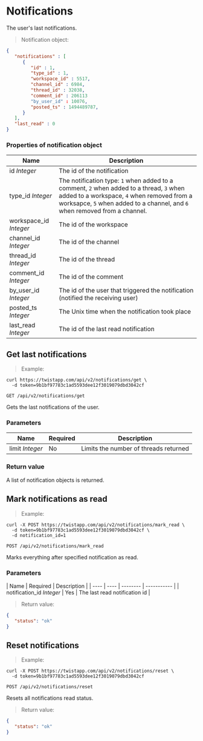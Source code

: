 # Notifications

The user's last notifications.

> Notification object:

```json
{
   "notifications" : [
      {
         "id" : 1,
         "type_id" : 1,
         "workspace_id" : 5517,
         "channel_id" : 6984,
         "thread_id" : 32038,
         "comment_id" : 206113
         "by_user_id" : 10076,
         "posted_ts" : 1494489787,
      }
   ],
   "last_read" : 0
}
```

### Properties of notification object

| Name | Description |
| ---  | ----------- |
| id *Integer* | The id of the notification |
| type_id *Integer* | The notification type: `1` when added to a comment, `2` when added to a thread, `3` when added to a workspace, `4` when removed from a worksapce, `5` when added to a channel, and `6` when removed from a channel. |
| workspace_id *Integer* | The id of the workspace |
| channel_id *Integer* | The id of the channel |
| thread_id *Integer* | The id of the thread |
| comment_id *Integer* | The id of the comment |
| by_user_id *Integer* | The id of the user that triggered the notification (notified the receiving user) |
| posted_ts *Integer* | The Unix time when the notification took place |
| last_read *Integer* | The id of the last read notification |


## Get last notifications

> Example:

```shell
curl https://twistapp.com/api/v2/notifications/get \
  -d token=9b1bf97783c1ad5593dee12f3019079dbd3042cf
```

`GET /api/v2/notifications/get`

Gets the last notifications of the user.

### Parameters

| Name | Required | Description |
| ---- | -------- | ----------- |
| limit *Integer* | No | Limits the number of threads returned |


### Return value

A list of notification objects is returned.


## Mark notifications as read

> Example:

```shell
curl -X POST https://twistapp.com/api/v2/notifications/mark_read \
  -d token=9b1bf97783c1ad5593dee12f3019079dbd3042cf \
  -d notification_id=1
```

`POST /api/v2/notifications/mark_read`

Marks everything after specified notification as read.

### Parameters

| Name | Required | Description |
| ---- | ---- | -------- | ----------- |
| notification_id *Integer* | Yes | The last read notification id |

> Return value:

```json
{
   "status": "ok"
}
```

## Reset notifications

> Example:

```shell
curl -X POST https://twistapp.com/api/v2/notifications/reset \
  -d token=9b1bf97783c1ad5593dee12f3019079dbd3042cf
```

`POST /api/v2/notifications/reset`

Resets all notifications read status.

> Return value:

```json
{
   "status": "ok"
}
```
